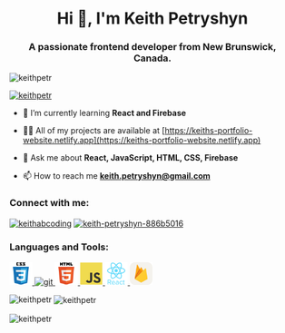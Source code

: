 <h1 align="center">Hi 👋, I'm Keith Petryshyn</h1>
<h3 align="center">A passionate frontend developer from New Brunswick, Canada.</h3>

<p align="left"> <img src="https://komarev.com/ghpvc/?username=keithpetr&label=Profile%20views&color=0e75b6&style=flat" alt="keithpetr" /> </p>

<p align="left"> <a href="https://github.com/ryo-ma/github-profile-trophy"><img src="https://github-profile-trophy.vercel.app/?username=keithpetr" alt="keithpetr" /></a> </p>

- 🌱 I’m currently learning **React and Firebase**

- 👨‍💻 All of my projects are available at [https://keiths-portfolio-website.netlify.app](https://keiths-portfolio-website.netlify.app)

- 💬 Ask me about **React, JavaScript, HTML, CSS, Firebase**

- 📫 How to reach me **keith.petryshyn@gmail.com**

<h3 align="left">Connect with me:</h3>
<p align="left">
<a href="https://twitter.com/keithabcoding" target="blank"><img align="center" src="https://raw.githubusercontent.com/rahuldkjain/github-profile-readme-generator/master/src/images/icons/Social/twitter.svg" alt="keithabcoding" height="30" width="40" /></a>
<a href="https://linkedin.com/in/keith-petryshyn-886b5016" target="blank"><img align="center" src="https://raw.githubusercontent.com/rahuldkjain/github-profile-readme-generator/master/src/images/icons/Social/linked-in-alt.svg" alt="keith-petryshyn-886b5016" height="30" width="40" /></a>
</p>

<h3 align="left">Languages and Tools:</h3>
<p align="left"> <a href="https://www.w3schools.com/css/" target="_blank" rel="noreferrer"> <img src="https://raw.githubusercontent.com/devicons/devicon/master/icons/css3/css3-original-wordmark.svg" alt="css3" width="40" height="40"/> </a> <a href="https://git-scm.com/" target="_blank" rel="noreferrer"> <img src="https://www.vectorlogo.zone/logos/git-scm/git-scm-icon.svg" alt="git" width="40" height="40"/> </a> <a href="https://www.w3.org/html/" target="_blank" rel="noreferrer"> <img src="https://raw.githubusercontent.com/devicons/devicon/master/icons/html5/html5-original-wordmark.svg" alt="html5" width="40" height="40"/> </a> <a href="https://developer.mozilla.org/en-US/docs/Web/JavaScript" target="_blank" rel="noreferrer"> <img src="https://raw.githubusercontent.com/devicons/devicon/master/icons/javascript/javascript-original.svg" alt="javascript" width="40" height="40"/> </a> <a href="https://reactjs.org/" target="_blank" rel="noreferrer"> <img src="https://raw.githubusercontent.com/devicons/devicon/master/icons/react/react-original-wordmark.svg" alt="react" width="40" height="40"/> </a> <a href="https://firebase.google.com/" target="_blank" rel="noreferrer"> <img src="https://raw.githubusercontent.com/tandpfun/skill-icons/59059d9d1a2c092696dc66e00931cc1181a4ce1f/icons/Firebase-Light.svg" alt="firebase" width="40" height="40"/> </a> </p>

<p><img align="left" src="https://github-readme-stats.vercel.app/api/top-langs?username=keithpetr&show_icons=true&locale=en&layout=compact" alt="keithpetr" /></p>

<p>&nbsp;<img align="center" src="https://github-readme-stats.vercel.app/api?username=keithpetr&show_icons=true&locale=en" alt="keithpetr" /></p>

<p><img align="center" src="https://github-readme-streak-stats.herokuapp.com/?user=keithpetr&" alt="keithpetr" /></p>
